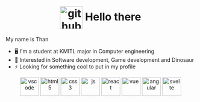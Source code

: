 <h1 align="center">
  <img alt="github" src="https://media.giphy.com/media/KzJkzjggfGN5Py6nkT/giphy.gif" height="60" align="center">
  Hello there
</h1>

My name is Than
- 🖥 I'm a student at KMITL major in Computer engineering
- 🦕 Interested in Software development, Game development and Dinosaur
- ⚡ Looking for something cool to put in my profile

<p  align="center">
  <img alt="vscode" src="https://media.giphy.com/media/IdyAQJVN2kVPNUrojM/giphy.gif" width="50">  
  <img alt="html5" src="https://media.giphy.com/media/XAxylRMCdpbEWUAvr8/giphy.gif" width="50">
  <img alt="css3" src="https://media.giphy.com/media/fsEaZldNC8A1PJ3mwp/giphy.gif" width="50">
  <img alt="js" src="https://media.giphy.com/media/ln7z2eWriiQAllfVcn/giphy.gif" width="50">
  <img alt="react" src="https://media.giphy.com/media/eNAsjO55tPbgaor7ma/giphy.gif" width="50">
  <img alt="vue" src="https://media.giphy.com/media/VgGthkhUvGgOit7Y9i/giphy.gif" width="50">
  <img alt="angular" src="https://media.giphy.com/media/XEDIHHp3i8bVoEdxd7/giphy.gif" width="50">  
  <img alt="svelte" src="https://media.giphy.com/media/Y1q8LF4Fc6DoQYC3fi/giphy.gif" width="50">
</p>
